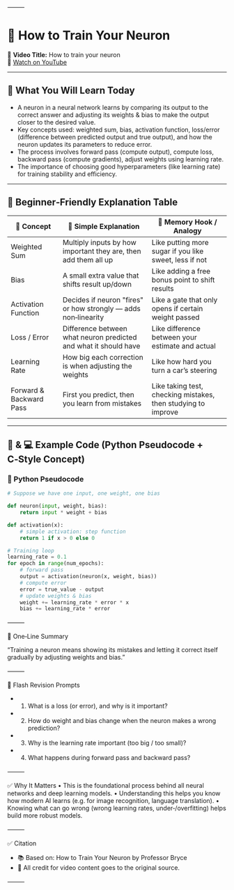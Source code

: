 ⸻

# 🧠 How to Train Your Neuron

🎥 **Video Title:** How to train your neuron  
🔗 [Watch on YouTube](https://www.youtube.com/watch?v=HU91yMSTU0Y&list=PLgPbN3w-ia_PeT1_c5jiLW3RJdR7853b9&index=4)  

---

## 📌 What You Will Learn Today

- A neuron in a neural network learns by comparing its output to the correct answer and adjusting its weights & bias to make the output closer to the desired value.  
- Key concepts used: weighted sum, bias, activation function, loss/error (difference between predicted output and true output), and how the neuron updates its parameters to reduce error.  
- The process involves forward pass (compute output), compute loss, backward pass (compute gradients), adjust weights using learning rate.  
- The importance of choosing good hyperparameters (like learning rate) for training stability and efficiency.  

---

## 🧒 Beginner‑Friendly Explanation Table

| 📌 Concept           | 👶 Simple Explanation                                                   | 🧠 Memory Hook / Analogy                            |
|----------------------|---------------------------------------------------------------------------|--------------------------------------------------------|
| Weighted Sum         | Multiply inputs by how important they are, then add them all up          | Like putting more sugar if you like sweet, less if not |
| Bias                 | A small extra value that shifts result up/down                         | Like adding a free bonus point to shift results       |
| Activation Function  | Decides if neuron "fires" or how strongly — adds non‑linearity          | Like a gate that only opens if certain weight passed   |
| Loss / Error         | Difference between what neuron predicted and what it should have        | Like difference between your estimate and actual       |
| Learning Rate        | How big each correction is when adjusting the weights                   | Like how hard you turn a car’s steering              |
| Forward & Backward Pass | First you predict, then you learn from mistakes                  | Like taking test, checking mistakes, then studying to improve |

---

## 🐍 & 💻 Example Code (Python Pseudocode + C‑Style Concept)

### 🐍 Python Pseudocode

```python
# Suppose we have one input, one weight, one bias

def neuron(input, weight, bias):
    return input * weight + bias

def activation(x):
    # simple activation: step function
    return 1 if x > 0 else 0

# Training loop
learning_rate = 0.1
for epoch in range(num_epochs):
    # forward pass
    output = activation(neuron(x, weight, bias))
    # compute error
    error = true_value - output
    # update weights & bias
    weight += learning_rate * error * x
    bias += learning_rate * error

```
⸻

💬 One‑Line Summary

“Training a neuron means showing its mistakes and letting it correct itself gradually by adjusting weights and bias.”

⸻

🔁 Flash Revision Prompts
-	1.	What is a loss (or error), and why is it important?
-	2.	How do weight and bias change when the neuron makes a wrong prediction?
-	3.	Why is the learning rate important (too big / too small)?
-	4.	What happens during forward pass and backward pass?

⸻

✅ Why It Matters
	•	This is the foundational process behind all neural networks and deep learning models.
	•	Understanding this helps you know how modern AI learns (e.g. for image recognition, language translation).
	•	Knowing what can go wrong (wrong learning rates, under‑/overfitting) helps build more robust models.

⸻

✅ Citation

- 📚 Based on: How to Train Your Neuron by Professor Bryce
- 🧠 All credit for video content goes to the original source.

⸻
